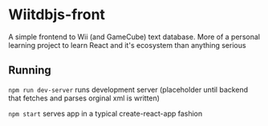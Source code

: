 # Wiitdbjs-front

A simple frontend to Wii (and GameCube) text database. More of a personal learning project to learn React and it's ecosystem than anything serious

## Running

```npm run dev-server``` runs development server (placeholder until backend that fetches and parses orginal xml is written)

```npm start``` serves app in a typical create-react-app fashion
 